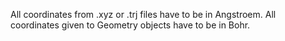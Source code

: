 All coordinates from .xyz or .trj files have to be in Angstroem.
All coordinates given to Geometry objects have to be in Bohr.
